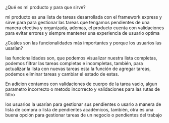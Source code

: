 ¿Qué es mi producto y para que sirve?

mi producto es una lista de tareas desarrollada con el framework express y sirve para para gestionar las tareas que tengamos pendientes de una manera efectiva y organizada, ademas, el producto cuenta con validaciones para evitar errores y siempre mantener una experiencia de usuario optima


¿Cuáles son las funcionalidades más importantes y porque los usuarios las usarían?

las funcionalidades son, que podemos visualizar nuestra lista completas, podemos filtrar las tareas completas e incompletas, también, para actualizar la lista con nuevas tareas esta la función de agregar tareas, podemos eliminar tareas y cambiar el estado de estas. 

En adicion contamos con validaciones de cuerpo de la tarea vacio, algun parametro incorrecto o metodo incorrecto y validaciones para las rutas de filtro

los usuarios la usarían para gestionar sus pendientes o usarlo a manera de lista de compra o lista de pendientes académicos, también, otra es una buena opción para gestionar tareas de un negocio o pendientes del trabajo

